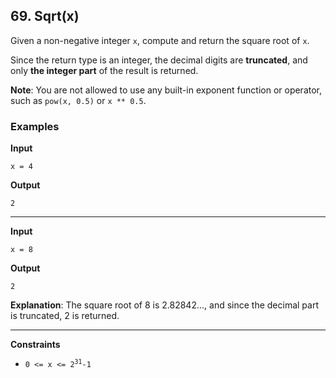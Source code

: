 ## 69. Sqrt(x)

Given a non-negative integer `x`, compute and return the square root of `x`.

Since the return type is an integer, the decimal digits are **truncated**, and only **the integer part** of the result is returned.

**Note**: You are not allowed to use any built-in exponent function or operator, such as `pow(x, 0.5)` or `x ** 0.5`.

### Examples

**Input**
```
x = 4
```

**Output**
```
2
```

---

**Input**
```
x = 8
```

**Output**
```
2
```

**Explanation**: The square root of 8 is 2.82842..., and since the decimal part is truncated, 2 is returned.

---

**Constraints**

* <code>0 <= x <= 2<sup>31</sup>-1</code>